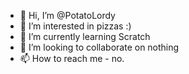 - 👋 Hi, I’m @PotatoLordy
- 👀 I’m interested in pizzas :)
- 🌱 I’m currently learning Scratch
- 💞️ I’m looking to collaborate on nothing
- 📫 How to reach me - no.

<!---
PotatoLordy/PotatoLordy is a ✨ special ✨ repository because its `README.md` (this file) appears on your GitHub profile.
You can click the Preview link to take a look at your changes.
--->
